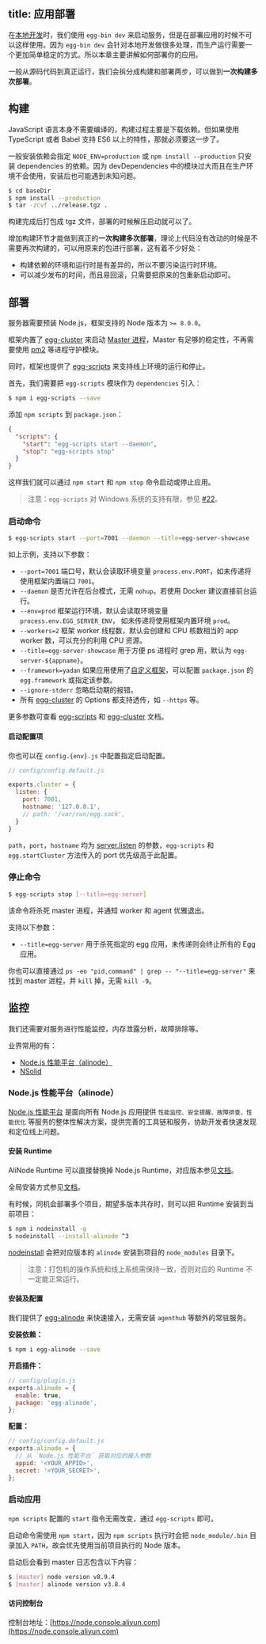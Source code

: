title: 应用部署
---

在[本地开发](./development.md)时，我们使用 `egg-bin dev` 来启动服务，但是在部署应用的时候不可以这样使用。因为 `egg-bin dev` 会针对本地开发做很多处理，而生产运行需要一个更加简单稳定的方式。所以本章主要讲解如何部署你的应用。

一般从源码代码到真正运行，我们会拆分成构建和部署两步，可以做到**一次构建多次部署**。

## 构建

JavaScript 语言本身不需要编译的，构建过程主要是下载依赖。但如果使用 TypeScript 或者 Babel 支持 ES6 以上的特性，那就必须要这一步了。

一般安装依赖会指定 `NODE_ENV=production` 或 `npm install --production` 只安装 dependencies 的依赖。因为 devDependencies 中的模块过大而且在生产环境不会使用，安装后也可能遇到未知问题。

```bash
$ cd baseDir
$ npm install --production
$ tar -zcvf ../release.tgz .
```

构建完成后打包成 tgz 文件，部署的时候解压启动就可以了。

增加构建环节才能做到真正的**一次构建多次部署**，理论上代码没有改动的时候是不需要再次构建的，可以用原来的包进行部署，这有着不少好处：

- 构建依赖的环境和运行时是有差异的，所以不要污染运行时环境。
- 可以减少发布的时间，而且易回滚，只需要把原来的包重新启动即可。

## 部署

服务器需要预装 Node.js，框架支持的 Node 版本为 `>= 8.0.0`。

框架内置了 [egg-cluster] 来启动 [Master 进程](./cluster-and-ipc.md#master)，Master 有足够的稳定性，不再需要使用 [pm2] 等进程守护模块。

同时，框架也提供了 [egg-scripts] 来支持线上环境的运行和停止。

首先，我们需要把 `egg-scripts` 模块作为 `dependencies` 引入：

```bash
$ npm i egg-scripts --save
```

添加 `npm scripts` 到 `package.json`：

```json
{
  "scripts": {
    "start": "egg-scripts start --daemon",
    "stop": "egg-scripts stop"
  }
}
```

这样我们就可以通过 `npm start` 和 `npm stop` 命令启动或停止应用。

> 注意：`egg-scripts` 对 Windows 系统的支持有限，参见 [#22](https://github.com/eggjs/egg-scripts/pull/22)。

### 启动命令

```bash
$ egg-scripts start --port=7001 --daemon --title=egg-server-showcase
```

如上示例，支持以下参数：

- `--port=7001` 端口号，默认会读取环境变量 `process.env.PORT`，如未传递将使用框架内置端口 `7001`。
- `--daemon` 是否允许在后台模式，无需 `nohup`。若使用 Docker 建议直接前台运行。
- `--env=prod` 框架运行环境，默认会读取环境变量 `process.env.EGG_SERVER_ENV`， 如未传递将使用框架内置环境 `prod`。
- `--workers=2` 框架 worker 线程数，默认会创建和 CPU 核数相当的 app worker 数，可以充分的利用 CPU 资源。
- `--title=egg-server-showcase` 用于方便 ps 进程时 grep 用，默认为 `egg-server-${appname}`。
- `--framework=yadan` 如果应用使用了[自定义框架](../advanced/framework.md)，可以配置 `package.json` 的 `egg.framework` 或指定该参数。
- `--ignore-stderr` 忽略启动期的报错。
- 所有 [egg-cluster] 的 Options 都支持透传，如 `--https` 等。

更多参数可查看 [egg-scripts] 和 [egg-cluster] 文档。

#### 启动配置项

你也可以在 `config.{env}.js` 中配置指定启动配置。

```js
// config/config.default.js

exports.cluster = {
  listen: {
    port: 7001,
    hostname: '127.0.0.1',
    // path: '/var/run/egg.sock',
  }
}
```

`path`，`port`，`hostname` 均为 [server.listen](https://nodejs.org/api/http.html#http_server_listen_port_hostname_backlog_callback) 的参数，`egg-scripts` 和 `egg.startCluster` 方法传入的 port 优先级高于此配置。


### 停止命令

```bash
$ egg-scripts stop [--title=egg-server]
```

该命令将杀死 master 进程，并通知 worker 和 agent 优雅退出。

支持以下参数：
- `--title=egg-server` 用于杀死指定的 egg 应用，未传递则会终止所有的 Egg 应用。

你也可以直接通过 `ps -eo "pid,command" | grep -- "--title=egg-server"` 来找到 master 进程，并 `kill` 掉，无需 `kill -9`。

## 监控

我们还需要对服务进行性能监控，内存泄露分析，故障排除等。

业界常用的有：
- [Node.js 性能平台（alinode）](https://www.aliyun.com/product/nodejs)
- [NSolid](https://nodesource.com/products/nsolid/)

### Node.js 性能平台（alinode）

[Node.js 性能平台](https://www.aliyun.com/product/nodejs) 是面向所有 Node.js 应用提供 `性能监控、安全提醒、故障排查、性能优化` 等服务的整体性解决方案，提供完善的工具链和服务，协助开发者快速发现和定位线上问题。

#### 安装 Runtime

AliNode Runtime 可以直接替换掉 Node.js Runtime，对应版本参见[文档](https://help.aliyun.com/knowledge_detail/60811.html)。

全局安装方式参见[文档](https://help.aliyun.com/document_detail/60338.html)。

有时候，同机会部署多个项目，期望多版本共存时，则可以把 Runtime 安装到当前项目：

```bash
$ npm i nodeinstall -g
$ nodeinstall --install-alinode ^3
```

[nodeinstall] 会把对应版本的 `alinode` 安装到项目的 `node_modules` 目录下。

> 注意：打包机的操作系统和线上系统需保持一致，否则对应的 Runtime 不一定能正常运行。

#### 安装及配置

我们提供了 [egg-alinode] 来快速接入，无需安装 `agenthub` 等额外的常驻服务。

**安装依赖：**

```bash
$ npm i egg-alinode --save
```

**开启插件：**

```js
// config/plugin.js
exports.alinode = {
  enable: true,
  package: 'egg-alinode',
};
```

**配置：**

```js
// config/config.default.js
exports.alinode = {
  // 从 `Node.js 性能平台` 获取对应的接入参数
  appid: '<YOUR_APPID>',
  secret: '<YOUR_SECRET>',
};
```

### 启动应用

`npm scripts` 配置的 `start` 指令无需改变，通过 `egg-scripts` 即可。

启动命令需使用 `npm start`，因为 `npm scripts` 执行时会把 `node_module/.bin` 目录加入 `PATH`，故会优先使用当前项目执行的 Node 版本。

启动后会看到 master 日志包含以下内容：

```bash
$ [master] node version v8.9.4
$ [master] alinode version v3.8.4
```

#### 访问控制台

控制台地址：[https://node.console.aliyun.com](https://node.console.aliyun.com)


[egg-cluster]: https://github.com/eggjs/egg-cluster
[egg-scripts]: https://github.com/eggjs/egg-scripts
[egg-alinode]: https://github.com/eggjs/egg-alinode
[pm2]: https://github.com/Unitech/pm2
[nodeinstall]: https://github.com/cnpm/nodeinstall